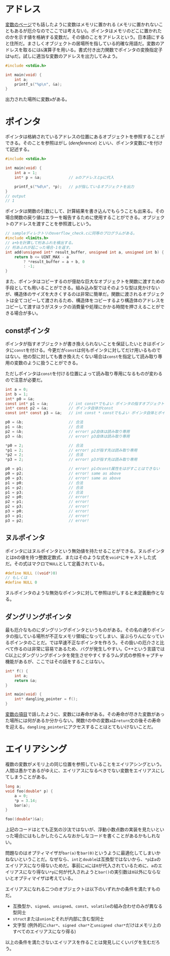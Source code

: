# アドレス

[変数のページ](06_variable.md)でも話したように変数はメモリに置かれる (メモリに置かれないこともあるが厄介なのでここでは考えない)。ポインタはメモリのどこに置かれたのかを示す値を格納する変数だ。その値のことをアドレスという。日本語にすると住所だ。まさしくオブジェクトの居場所を指している的確な用語だ。変数のアドレスを取るには`&`演算子を用いる。書式付き出力関数でポインタの変換指定子は`%p`だ。試しに適当な変数のアドレスを出力してみよう。

```c
#include <stdio.h>

int main(void) {
    int a;
    printf_s("%p\n", &a);
}
```

出力された場所に変数`a`がある。

# ポインタ

ポインタは格納されているアドレスの位置にあるオブジェクトを参照することができる。そのことを参照はがし (*dereference*) といい、ポインタ変数に`*`を付けて記述する。

```c
#include <stdio.h>

int main(void) {
    int a = 1;
    int* p = &a;            // aのアドレスとpに代入

    printf_s("%d\n", *p);   // pが指しているオブジェクトを出力
}
// output
// 1

```

ポインタは関数の引数にして、計算結果を書き込んでもらうことも出来る。その場合関数の戻り値はエラーを報告するために使用することができる。オブジェクトのアドレスを渡すことを参照渡しという。


```c
// sampleディレクトリのoverflow_check.cに同等のプログラムがある。
#include <limits.h>
// a+bを計算して桁あふれを検出する。
// 桁あふれが起こった場合-1を返す。
int add(unsigned int* result_buffer, unsigned int a, unsigned int b) {
    return b <= UINT_MAX - a
        ? *result_buffer = a + b, 0
        : -1;
}
```

また、ポインタはコピーするのが億劫な巨大なオブジェクトを関数に渡すための手段としても用いることができる。組み込み型ではそのような型は見かけないが、構造体のサイズを大きくするのは非常に簡単だ。関数に渡されるオブジェクトは全てコピーして渡されるため、構造体をコピーするより構造体のアドレスをコピーして渡すほうがスタックの消費量や処理にかかる時間を押さえることができる場合が多い。

## constポインタ

ポインタが指すオブジェクトが書き換えられないことを保証したいときはポインタに`const`を付ける。今更だが`const`は何もポインタに対してだけ用いるものではない。他の型に対しても書き換えたくない場合は`const`を指定して読み取り専用の変数のように扱うことができる。

ただしポインタは`const`を付ける位置によって読み取り専用になるものが変わるので注意が必要だ。

```c
int a = 0;
int b = 1;
int* p0 = &a;
const int* p1 = &a;         // int const*でもよい ポインタの指すオブジェクトがconst
int* const p2 = &a;         // ポインタ自体がconst
const int* const p3 = &a;   // int const * constでもよい ポインタ自体とポインタの指すオブジェクトがconst

p0 = &b;                    // 合法
p1 = &b;                    // 合法
p2 = &b;                    // error! p2自体は読み取り専用
p3 = &b;                    // error! p3自体は読み取り専用

*p0 = 2;                    // 合法
*p1 = 2;                    // error! p1が指す先は読み取り専用
*p2 = 2;                    // 合法
*p3 = 2;                    // error! p3が指す先は読み取り専用

p0 = p1;                    // error! p1のconst属性をはがすことはできない
p0 = p2;                    // error! same as above
p0 = p3;                    // error! same as above
p1 = p0;                    // 合法
p1 = p2;                    // 合法
p1 = p3;                    // 合法
p2 = p0;                    // error!
p2 = p1;                    // error!
p2 = p3;                    // error!
p3 = p0;                    // error!
p3 = p1;                    // error!
p3 = p2;                    // error!
```

## ヌルポインタ

ポインタにはヌルポインタという無効値を持たせることができる。ヌルポインタとは`0`の値を持つ整数定数式、またはそのような式を`void*`にキャストした式だ。その式はマクロで`NULL`として定義されている。

```c
#define NULL ((void*)0)
// もしくは
#define NULL 0
```

ヌルポインタのような無効なポインタに対して参照はがしすると未定義動作となる。

## ダングリングポインタ

最も厄介なものにダングリングポインタというものがある。その名の通りポインタの指している場所が不正なメモリ領域になってしまい、宙ぶらりんになっているポインタのことだ。では早速不正なポインタを作ろう。その扱いの厄介さと比べて作るのは非常に容易であるため、バグが発生しやすい。C++という言語ではC以上にダングリングポインタを発生させやすくするラムダ式の参照キャプチャ機能があるが、ここではその話をすることはない。

```c
int* f() {
    int a;
    return &a;
}

int main(void) {
    int* dangling_pointer = f();
}
```

[変数の項目](06_variable.md)で話したように、変数には寿命がある。その寿命が尽きた変数があった場所には何があるか分からない。関数`f`の中の変数`a`は`return`文の後その寿命を迎える。`dangling_pointer`にアクセスすることはとてもいけないことだ。

# エイリアシング

複数の変数がメモリ上の同じ位置を参照していることをエイリアシングという。人間は愚かであるがゆえに、エイリアスになるべきでない変数をエイリアスにしてしまうことがある。

```c
long a;
void foo(double* p) {
    a = 0;
    *p = 3.14;
    bar(a);
}

foo((double*)&a);
```

上記のコードはとても正気の沙汰ではないが、浮動小数点数の実装を見たいといった場合にはもしかしたらこんなおかしなコードを書くことがあるかもしれない。

問題なのはオプティマイザが`bar(a)`を`bar(0)`というように最適化してしまいかねないということだ。なぜなら、`int`と`double`は互換型ではないから、`*p`は`a`のエイリアスになり得ないためだ。事前に`a`には`0`が代入されているために、`a`のエイリアスになり得ない`*p`に何が代入されようと`bar()`の実引数は`0`以外にならないとオプティマイザは考えている。

エイリアスになれる二つのオブジェクトは以下のいずれかの条件を満たすものだ。

- 互換型か、`signed`、`unsigned`、`const`、`volatile`の組み合わせのみが異なる型同士
- `struct`または`union`とそれが内部に含む型同士
- 文字型 (例外的に`char*`、`signed char*`と`unsigned char*`だけはメモリ上のすべてのエイリアスになり得る)
  
以上の条件を満たさないエイリアスを作ることは発見しにくいバグを生むだろう。
